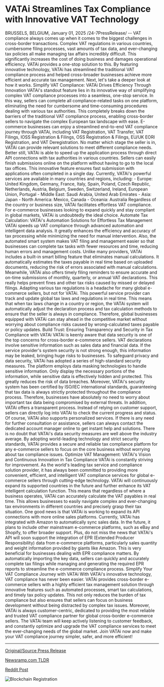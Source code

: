 # VATAi Streamlines Tax Compliance with Innovative VAT Technology

BRUSSELS, BELGIUM, January 01, 2025 /24-7PressRelease/ -- VAT compliance always comes up when it comes to the biggest challenges in cross-border transactions. Complex VAT regulations in various countries, cumbersome filing processes, vast amounts of tax data, and ever-changing tax policies all make managing tax affairs incredibly difficult. This significantly increases the cost of doing business and damages operational efficiency.  VATAi provides a one-stop solution to this. By featuring innovative technology, VATAi has streamlined the traditional VAT compliance process and helped cross-broader businesses achieve more efficient and accurate tax management. Next, let's take a deeper look at how it works.  Simplify VAT Compliance: VATAi Drives Efficiency Through Innovation VATAi's standout feature lies in its innovative way of simplifying complex VAT compliance processes into a seamless, one-stop service. In this way, sellers can complete all compliance-related tasks on one platform, eliminating the need for cumbersome and time-consuming procedures dealing with various tax authorities. This completely breaks down the barriers of the traditional VAT compliance process, enabling cross-border sellers to navigate the complex European tax landscape with ease.  E-commerce businesses can enjoy a streamlined end-to-end VAT compliance journey through VATAi, including VAT Registration, VAT Transfer, VAT Filings, IOSS Registration & Filings, OSS Registration & Filings, EU/UK EORl Registration, and VAT Deregistration. No matter which stage the seller is in, VATAi can provide relevant solutions to meet different compliance needs.   Better still, VATAi is able to speed up the application process through direct API connections with tax authorities in various countries. Sellers can easily finish submissions online on the platform without having to go to the local tax offices. This innovative feature ensures fast submission with applications often completed in a single day. Currently, VATAi's powerful services are available in many countries and regions, including:  - Europe: United Kingdom, Germany, France, Italy, Spain, Poland, Czech Republic, Netherlands, Austria, Belgium, Sweden, Switzerland, Ireland, European Union, Portugal - Middle East: Saudi Arabia, United Arab Emirates - Asia: Japan - North America: Mexico, Canada - Oceania: Australia  Regardless of the country or business size, VATAi facilitates effortless VAT compliance. For e-commerce businesses looking to expand quickly and stay compliant in global markets, VATAi is undoubtedly the ideal choice.  Automate Tax Calculation: VATAi's Automation Solutions for Effortless Tax Management VATAi speeds up VAT compliance through advanced automation and intelligent data analysis. It greatly enhances the efficiency and accuracy of tax processing while minimizing the need for manual intervention. Also, the automated smart system makes VAT filing and management easier so that businesses can complete tax tasks with fewer resources and time, reducing human errors and management costs.  Unlike many providers, VATAi includes a built-in smart billing feature that eliminates manual calculations. It automatically estimates the taxes payable in real time based on uploaded documents, reducing the risk of errors associated with manual calculations. Meanwhile, VATAi also offers timely filing reminders to ensure accurate and on-time submissions of monthly, quarterly, or annual VAT declarations. This really helps prevent fines and other tax risks caused by missed or delayed filings.  Adapting various tax regulations is a headache for many global e-commerce sellers, but not for VATAi. This powerful service provider can track and update global tax laws and regulations in real time. This means that when tax laws change in a country or region, the VATAi system will automatically adjust the declaration process and tax calculation methods to ensure that the seller is always in compliance.   Therefore, global businesses equipped with VATAi can stay ahead in the competitive market without worrying about compliance risks caused by wrong-calculated taxes payable or policy updates.  Build Trust: Ensuring Transparency and Security in Tax Compliance with VATAi VATAi is keenly aware that data security is one of the top concerns for cross-border e-commerce sellers. VAT declarations involve sensitive information such as sales data and financial data. If the service provider's system security is not strong enough, this information may be leaked, bringing huge risks to businesses.  To safeguard privacy and data security, VATAi has adopted a series of high-standard security measures. The platform employs data masking technologies to handle sensitive information. Only display the necessary portions of the information, while sensitive data is effectively hidden and protected. This greatly reduces the risk of data breaches.   Moreover, VATAi's security system has been certified by ISO/IEC international standards, guaranteeing that tax data is always strictly protected throughout the compliance process. Therefore, businesses have absolutely no need to worry about important tax data being compromised by external threats.  In addition, VATAi offers a transparent process. Instead of relying on customer support, sellers can directly log into VATAi to check the current progress and status. Of course, VATAi also supports personalized services. If there is any need for further consultation or assistance, sellers can always contact the dedicated account manager online to get instant help and solutions.   There is no doubt that VATAi's data security measures are well above the industry average. By adopting world-leading technology and strict security standards, VATAi provides a secure and reliable tax compliance platform for any e-commerce sellers to focus on the core business without worrying about tax compliance issues.  Optimize VAT Management: VATAi's Vision and Continuous Innovation in Tax Compliance VATAi is constantly striving for improvement. As the world's leading tax service and compliance solution provider, it has always been committed to providing more convenient, efficient, and intelligent VAT compliance services for global e-commerce sellers through cutting-edge technology.   VATAi will continuously expand its supported countries in the future and further enhance its VAT intelligent calculation function. This means that regardless of where a business operates, VATAi can accurately calculate the VAT payables in real time. This allows businesses to easily navigate complex and ever-changing tax environments in different countries and precisely grasp their tax situation.  One good news is that VATAi is working to expand its API connections with more online sales platforms. Currently, VATAi has integrated with Amazon to automatically sync sales data. In the future, it plans to include other mainstream e-commerce platforms, such as eBay and Shopify, to offer broader support.  Plus, do not miss the news that VATAi's API will soon support the integration of EPR (Extended Producer Responsibility) data from e-commerce platforms, particularly sales quantity and weight information provided by giants like Amazon. This is very beneficial for businesses dealing with EPR compliance matters. By automatically importing the key data, sellers can quickly and accurately complete tax filings while managing and generating the required EPR reports to streamline the e-commerce compliance process.   Simplify Your VAT Compliance Journey with VATAi With VATAi's innovative technology, VAT compliance has never been easier. VATAi provides cross-border e-commerce sellers with a highly efficient tax management solution through innovative features such as automated processes, smart tax calculations, and timely tax policy updates. This not only reduces the burden of tax compliance but also ensures that sellers can focus on business development without being distracted by complex tax issues.  Moreover, VATAi is always customer-centric, dedicated to providing the most reliable and trusted VAT compliance partner for global cross-border e-commerce sellers. The VATAi team will keep actively listening to customer feedback, and constantly optimize and upgrade the VAT compliance services to meet the ever-changing needs of the global market.   Join VATAi now and make your VAT compliance journey simpler, safer, and more efficient! 

---

[Original/Source Press Release](https://www.24-7pressrelease.com/press-release/517482/vatai-streamlines-tax-compliance-with-innovative-vat-technology)
                    

[Newsramp.com TLDR](https://newsramp.com/curated-news/vatai-streamlining-cross-border-vat-compliance-for-e-commerce-sellers/2a0dae57d851c0a12be3f4976f4a530a) 

 



[Reddit Post](https://www.reddit.com/r/Business_NewsRamp/comments/1hqypt8/vatai_streamlining_crossborder_vat_compliance_for/) 



![Blockchain Registration](https://cdn.newsramp.app/24-7PressRelease/qrcode/251/1/pink2HKL.webp)